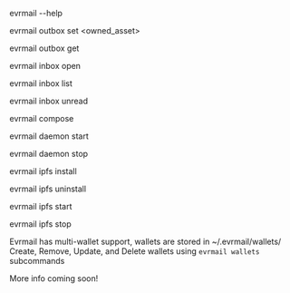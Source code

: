 evrmail --help

evrmail outbox set <owned_asset>

evrmail outbox get

evrmail inbox open

evrmail inbox list

evrmail inbox unread

evrmail compose

evrmail daemon start

evrmail daemon stop

evrmail ipfs install

evrmail ipfs uninstall

evrmail ipfs start 

evrmail ipfs stop


Evrmail has multi-wallet support, wallets are stored in ~/.evrmail/wallets/
Create, Remove, Update, and Delete wallets using `evrmail wallets` subcommands

More info coming soon!



